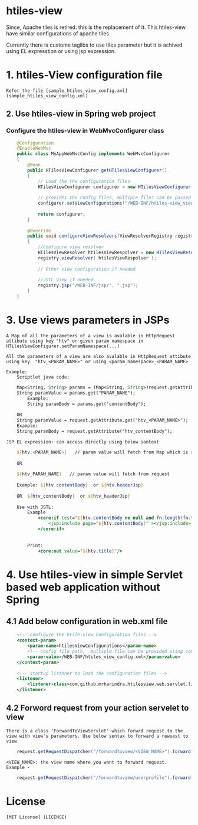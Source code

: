# htiles-view
Since, Apache tiles is retired. this is the replacement of it. This htiles-view have similar configurations of apache tiles.

Currently there is custome taglibs to use tiles parameter but it is achived using EL expresstion or using jsp expression.

# 1. htiles-View configuration file
    Refer the file [sample_htiles_view_config.xml] (sample_htiles_view_config.xml)

## 2. Use htiles-view in Spring web project
### Configure the htiles-view in WebMvcConfigurer class

```java		
	@Configuration
	@EnableWebMvc
	public class MyAppWebMvcConfig implements WebMvcConfigurer 
	{			
		@Bean
		public HTilesViewConfigurer getHTilesViewConfigurer()
		{	
			// Load the the configuration files
			HTilesViewConfigurer configurer = new HTilesViewConfigurer();
			
			// provides the config files, multiple files can be passed using String []
			configurer.setViewConfigurations("/WEB-INF/htiles-view_view_config.xml");
						
			return configurer;					
		}
	
		@Override
		public void configureViewResolvers(ViewResolverRegistry registry) 
		{	
			//Configure view resolver
			HTilesViewResolver htilesViewRespolver = new HTilesViewResolver();		
		    registry.viewResolver( htilesViewRespolver );
			
			// Other view configuration if needed
			
			//JSTL View if needed
			registry.jsp("/WEB-INF/jsp/", ".jsp");			
		}	
	}
```
# 3. Use views parameters in JSPs

	A Map of all the parameters of a view is avalable in HttpRequest attibute using key "htv" or given param namespace in HTilesViewConfigurer.setParamNamespace(...)
	
    All the parameters of a view are also avalable in HttpRequest attibute using key  "htv_<PARAM_NAME>" or using <param_namespace>_<PARAM_NAME>
	
	Example: 
		Scriptlet java code:
```jsp        
    Map<String, String> params = (Map<String, String>)request.getAttribute("htv");			
    String paramValue = params.get("PARAM_NAME");
        Example: 
        String paramBody = params.get("contentBody");
    
    OR
    String paramValue = request.getAttribute.get("htv_<PARAM_NAME>");
    Example: 
    String paramBody = request.getAttribute("htv_contentBody");
```				
							
		
	JSP EL expression: can access directly using below santext
```jsp		
    ${htv.<PARAM_NAME>}   // param value will fetch from Map which is stored in request
    
    OR
    
    ${htv_PARAM_NAME}   // param value will fetch from request
    
    Example: ${htv.contentBody}  or ${htv.headerJsp}
    
    OR  ${htv_contentBody}  or ${htv_headerJsp}
    
    Use with JSTL:
        Example
            <core:if test="${htv.contentBody ne null and fn:length(fn:trim(htv.contentBody)) > 0}">	
                <jsp:include page="${htv.contentBody}" ></jsp:include>			
            </core:if>
            
            
        Print:
            <core:out value="${htv.title}"/>
```


# 4. Use htiles-view in simple Servlet based web application without Spring
## 4.1 Add below configuration in web.xml file
```xml    
    <!-- configure the htile-view configuration files -->
    <context-param>
		<param-name>htilesViewConfigurations</param-name>
        <!-- config file path,  multiple file can be provided using comma separated -->
		<param-value>/WEB-INF/htiles_view_config.xml</param-value>
	</context-param>
	
    <!-- startup listener to load the configuration files -->
	<listener>
		<listener-class>com.github.mrharindra.htilesview.web.servlet.listener.HtilesViewInitializerListener</listener-class>	
	</listener>
```
## 4.2 Forword request from your action servelet to view
    There is a class 'ForwardToViewServlet' which forwrd request to the view with view's parameters. Use below sentax to forward a rewuest to view
```java
    request.getRequestDispatcher("/forwardtoview/<VIEW_NAME>").forward(request, response);
```
    <VIEW_NAME>: the view name where you want to forward request. 
    Example - 
```java    
    request.getRequestDispatcher("/forwardtoview/userprofile").forward(request, response);
```

# License
    [MIT License] (LICENSE)







